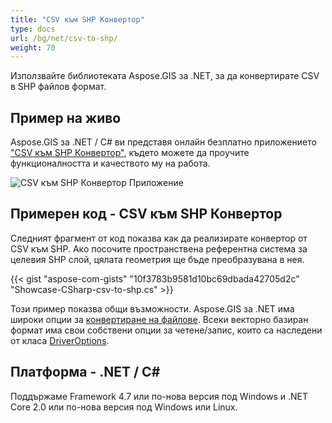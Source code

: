 ```yaml
---
title: "CSV към SHP Конвертор"
type: docs
url: /bg/net/csv-to-shp/
weight: 70
---
```


Използвайте библиотеката Aspose.GIS за .NET, за да конвертирате CSV в SHP файлов формат.

## **Пример на живо**

Aspose.GIS за .NET / C# ви представя онлайн безплатно приложението ["CSV към SHP Конвертор"](https://products.aspose.app/gis/conversion/csv-to-shp), където можете да проучите функционалността и качеството му на работа.

![CSV към SHP Конвертор Приложение](conversion.png)

## **Примерен код - CSV към SHP Конвертор**

Следният фрагмент от код показва как да реализирате конвертор от CSV към SHP. Ако посочите пространствена референтна система за целевия SHP слой, цялата геометрия ще бъде преобразувана в нея. 

{{< gist "aspose-com-gists" "10f3783b9581d10bc69dbada42705d2c" "Showcase-CSharp-csv-to-shp.cs" >}}

Този пример показва общи възможности. Aspose.GIS за .NET има широки опции за [конвертиране на файлове](https://docs.aspose.com/gis/net/vector-layers/). Всеки векторно базиран формат има свои собствени опции за четене/запис, които са наследени от класа [DriverOptions](https://reference.aspose.com/gis/net/aspose.gis/driveroptions).

## **Платформа - .NET / C#**

Поддържаме Framework 4.7 или по-нова версия под Windows и .NET Core 2.0 или по-нова версия под Windows или Linux.
